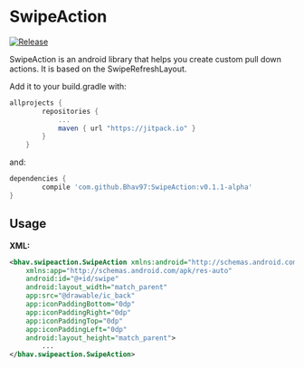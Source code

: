 # SwipeAction

[![Release](https://jitpack.io/v/Bhav97/SwipeAction.svg)](https://jitpack.io/#Bhav97/SwipeAction)

SwipeAction is an android library that helps you create custom pull down actions.
It is based on the SwipeRefreshLayout.

Add it to your build.gradle with:
```gradle
allprojects {
		repositories {
			...
			maven { url "https://jitpack.io" }
		}
	}
```
and:

```gradle
dependencies {
        compile 'com.github.Bhav97:SwipeAction:v0.1.1-alpha'
}
```
## Usage

__XML:__

```xml
<bhav.swipeaction.SwipeAction xmlns:android="http://schemas.android.com/apk/res/android"
	xmlns:app="http://schemas.android.com/apk/res-auto"
	android:id="@+id/swipe"
	android:layout_width="match_parent"
	app:src="@drawable/ic_back"
	app:iconPaddingBottom="0dp"
	app:iconPaddingRight="0dp"
	app:iconPaddingTop="0dp"
	app:iconPaddingLeft="0dp"
	android:layout_height="match_parent">
		...
</bhav.swipeaction.SwipeAction>
```
